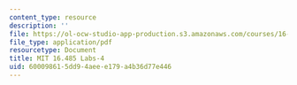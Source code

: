 ```yaml
---
content_type: resource
description: ''
file: https://ol-ocw-studio-app-production.s3.amazonaws.com/courses/16-485-visual-navigation-for-autonomous-vehicles-vnav-fall-2020/600098615dd94aeee179a4b36d77e446_MIT16_485F20_Lab4Slides.pdf
file_type: application/pdf
resourcetype: Document
title: MIT 16.485 Labs-4
uid: 60009861-5dd9-4aee-e179-a4b36d77e446
---
```

